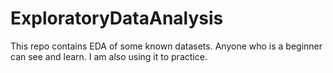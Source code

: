 # ExploratoryDataAnalysis
This repo contains EDA of some known datasets. Anyone who is a beginner can see and learn. I am also using it to practice.
